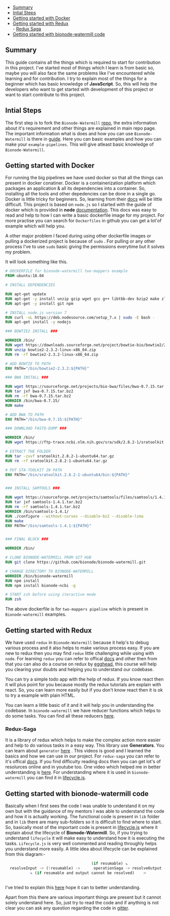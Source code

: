 - [Summary](#summary)
- [Intial Steps](#intial-steps)
- [Getting started with Docker](#getting-started-with-docker)
- [Getting started with Redux](#getting-started-with-redux)   
        - [Redux Saga](#redux-saga)
- [Getting started with bionode-watermill code](#getting-started-with-bionode-watermill-code)



## Summary

This guide contains all the things which is required to start for contribution in this project. I've started most of things 
which I learn is from basic so, maybe you will also face the same problems like I've encountered while learning and for
contribution. I try to explain most of the things for a beginner which has basic knowledge of **JavaScript**. So, this will
help the developers who want to get started with development of this project or want to start contribute to this project.


## Intial Steps

The first step is to fork the `Bionode-Watermill` [repo](https://github.com/bionode/bionode-watermill), the extra information 
about it's requirement and other things are explained in main repo page. The important information what is does and how you
can use `Bionode-Watermill` is there in [guide](https://bionode.gitbooks.io/bionode-watermill/content/). Here you can basic examples and how you can make your `example-pipelines`. This will give atleast basic knowledge of `Bionode-Watermill`.


## Getting started with Docker
 
 
For running the big pipelines we have used docker so that all the things can present in docker conatiner. Docker is a 
containerization platform which packages an application & all its dependencies into a container. So, installing all the tools
and other depedencies can be done in a single go. Docker is little tricky for beginners. So, learning from their [docs](https://docs.docker.com/)
will be little difficult. This project is based on `node.js` so I started with the guide of docker which is provided in 
**node** [documentation](https://nodejs.org/en/docs/guides/nodejs-docker-webapp/). This docs was easy to read and help to 
how I can write a basic dockerfile image for my project. For more practise you can search for `Dockerfiles` in github you can
get a lot'of example which will help you.

A other major problem I faced during using other dockerfile images or pulling a dockerized project is because of `sudo` .
For pulling or any other process I've to use `sudo` basic giving the permissions everytime but it solves my problem.

It will look something like this.

```dockerfile
# DOCKERFILE for bionode-watermill two-mappers example
FROM ubuntu:18.04

# INSTALL DEPENDENCIES

RUN apt-get update
RUN apt-get -y install unzip gzip wget gcc g++ libtbb-dev bzip2 make zlib1g-dev sudo curl zsh
RUN apt-get -y install git npm

# INSTALL node.js version 7
RUN curl -sL https://deb.nodesource.com/setup_7.x | sudo -E bash -
RUN apt-get install -y nodejs

### BOWTIE2 INSTALL ###

WORKDIR /bin/
RUN wget https://downloads.sourceforge.net/project/bowtie-bio/bowtie2/2.3.2/bowtie2-2.3.2-linux-x86_64.zip
RUN unzip bowtie2-2.3.2-linux-x86_64.zip
RUN rm -rf bowtie2-2.3.2-linux-x86_64.zip

# ADD BOWTIE TO PATH
ENV PATH="/bin/bowtie2-2.3.2:${PATH}"

### BWA INSTALL ###

RUN wget https://sourceforge.net/projects/bio-bwa/files/bwa-0.7.15.tar.bz2
RUN tar jxf bwa-0.7.15.tar.bz2
RUN rm -rf bwa-0.7.15.tar.bz2
WORKDIR /bin/bwa-0.7.15/
RUN make

# ADD BWA TO PATH
ENV PATH="/bin/bwa-0.7.15:${PATH}"

### DOWNLOAD FASTQ-DUMP ###

WORKDIR /bin/
RUN wget https://ftp-trace.ncbi.nlm.nih.gov/sra/sdk/2.8.2-1/sratoolkit.2.8.2-1-ubuntu64.tar.gz

# EXTRACT THE FOLDER
RUN tar -zxvf sratoolkit.2.8.2-1-ubuntu64.tar.gz
RUN rm -rf sratoolkit.2.8.2-1-ubuntu64.tar.gz

# PUT STA-TOOLKIT IN PATH
ENV PATH="/bin/sratoolkit.2.8.2-1-ubuntu64/bin:${PATH}"


### INSTALL SAMTOOLS ###

RUN wget https://sourceforge.net/projects/samtools/files/samtools/1.4.1/samtools-1.4.1.tar.bz2
RUN tar jxf samtools-1.4.1.tar.bz2
RUN rm -rf samtools-1.4.1.tar.bz2
WORKDIR /bin/samtools-1.4.1/
RUN ./configure --without-curses --disable-bz2 --disable-lzma
RUN make
ENV PATH="/bin/samtools-1.4.1:${PATH}"


### FINAL BLOCK ###

WORKDIR /bin/

# CLONE BIONODE-WATERMILL FROM GIT HUB
RUN git clone https://github.com/bionode/bionode-watermill.git

# CHANGE DIRECTORY TO BIONODE-WATERMILL
WORKDIR /bin/bionode-watermill
RUN npm install
RUN npm install bionode-ncbi -g

# START zsh before using iteractive mode
RUN zsh
```

The above dockerfile is for `two-mappers pipeline` which is present in `Bionode-watermill` examples.


## Getting started with Redux

We have used `redux` in `Bionode-Watermill` because it help's to debug various process and it also helps to make various
process easy. If you are new to redux then you may find `redux` little challenging while using with `node`. For learning
`redux` you can refer to offical [docs](https://redux.js.org/basics) and other then from that you can also do a course
on redux by [egghead](https://egghead.io/courses/getting-started-with-redux), this course will help you clearing your doubts
and helping you to understand our codebase.

You can try a simple todo app with the help of redux. If you know react then it will plus point for you because mostly the 
redux tutorials are explain with react. So, you can learn more easily but if you don't know react then it is ok
to try a example with plain HTML.

You can learn a little basic of it and it will help you in understanding the codebase. In `bionode-watermill` we have reducer functions which helps to do some tasks. You can find all these reducers [here](https://github.com/evoxtorm/bionode-watermill/tree/master/lib/reducers).


### Redux-Saga

It is a library of redux which helps to make the complex action more easier and help to do various tasks in a easy way. This
library use **Generators**. You can learn about `generator` [here](https://www.youtube.com/watch?v=ategZqxHkz4&t=1274s)
. This videos is good and I learned the basics and how we can use in our project. For `redux-saga` you can refer to it's
offical [docs](https://redux-saga.js.org/docs/introduction/BeginnerTutorial.html). If you find difficulty reading docs then
you can get lot's of resolurces online and in youtube too. One video which helped me in better understanding is [here](https://www.youtube.com/watch?v=o3A9EvMspig).
For understanding where it is used in `bionode-watermill` you can find it in [lifecycle.js](https://github.com/evoxtorm/bionode-watermill/blob/master/lib/sagas/lifecycle.js#L116).


## Getting started with bionode-watermill code

Basically when I first sees the code I was unable to understand it on my own but with the guidance of my mentors I was able
to understand the code and how it is actually working. The functional code is present in `lib` folder and in `lib` there are
many sub-folders so it is difficult to find where to start. So, basically most of the important code is present in [lifecycle.js](https://github.com/evoxtorm/bionode-watermill/blob/master/lib/sagas/lifecycle.js) 
where it explain about the lifecycle of **Bionode-Watermill**. So, if you trying to understand `lifecycle` it will make
easy to understand how it is executing the tasks. `Lifecycle.js` is very well commented and reading throughly helps
you understand more easily. A little idea about lifecycle can be explained from this diagram:-

```js
                                      (if resumable) ↘︎
  resolveInput -> (!resumable) ->      operationSaga -> resolveOutput -> validateOutput
           ↖︎ (if resumable and output cannot be resolved)    ⏎
           
```
I've tried to explain this [here](https://github.com/bionode/gsoc18/blob/master/Journal/week_6.md#understanding-lifecyclejs)
hope it can to better understanding.

Apart from this there are various important things are present but it cannot solely understand here. So, just try to read the code and if anything is not clear you can ask any question regarding the code in [gitter](https://gitter.im/bionode/bionode).
